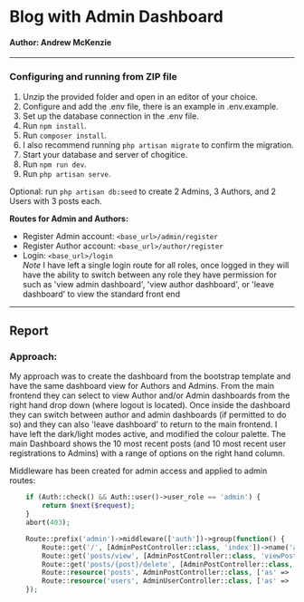 # Blog with Admin Dashboard
#### Author: Andrew McKenzie

---

### Configuring and running from ZIP file
1. Unzip the provided folder and open in an editor of your choice.
2. Configure and add the .env file, there is an example in .env.example.
3. Set up the database connection in the .env file.
4. Run `npm install`.
5. Run `composer install`.
6. I also recommend running `php artisan migrate` to confirm the migration.
7. Start your database and server of chogitice.
8. Run `npm run dev`.
9. Run `php artisan serve`.

Optional: run `php artisan db:seed` to create 2 Admins, 3 Authors, and 2 Users with 3 posts each.

**Routes for Admin and Authors:**
- Register Admin account: `<base_url>/admin/register`
- Register Author account: `<base_url>/author/register`
- Login: `<base_url>/login`
<br>*Note* I have left a single login route for all roles, once logged in they will have the ability to switch between any
role they have permission for such as 'view admin dashboard', 'view author dashboard', or 'leave dashboard' to view the 
standard front end

---

## Report

### Approach:
My approach was to create the dashboard from the bootstrap template and have the same dashboard view for Authors and Admins.
From the main frontend they can select to view Author and/or Admin dashboards from the right hand drop down (where logout is located).
Once inside the dashboard they can switch between author and admin dashboards (if permitted to do so) and they can also 'leave dashboard' to
return to the main frontend. I have left the dark/light modes active, and modified the colour palette. The main Dashboard 
shows the 10 most recent posts (and 10 most recent user registrations to Admins) with a range of options on the right hand column.

Middleware has been created for admin access and applied to admin routes:

```php
    if (Auth::check() && Auth::user()->user_role == 'admin') {
        return $next($request);
    }
    abort(403);
```

```php
    Route::prefix('admin')->middleware(['auth'])->group(function() {
        Route::get('/', [AdminPostController::class, 'index'])->name('admin.dashboard')->middleware(AdminMiddleware::Class);
        Route::get('posts/view', [AdminPostController::class, 'viewPosts'])->name('admin.posts.listPosts')->middleware(AdminMiddleware::class);
        Route::get('posts/{post}/delete', [AdminPostController::class, 'confirmDelete'])->name('admin.posts.delete');
        Route::resource('posts', AdminPostController::class, ['as' => 'admin'])->middleware(AdminMiddleware::Class);
        Route::resource('users', AdminUserController::class, ['as' => 'admin'])->middleware(AdminMiddleware::Class);
    });
```
